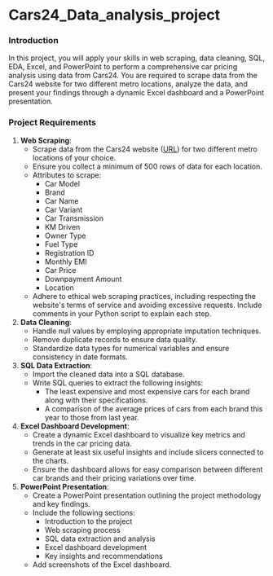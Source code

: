 # Cars24_Data_analysis_project
### Introduction

In this project, you will apply your skills in web scraping, data cleaning, SQL, EDA, Excel, and PowerPoint to perform a comprehensive car pricing analysis using data from Cars24. You are required to scrape data from the Cars24 website for two different metro locations, analyze the data, and present your findings through a dynamic Excel dashboard and a PowerPoint presentation.

### Project Requirements

1. **Web Scraping**:
    - Scrape data from the Cars24 website ([URL](https://www.cars24.com/)) for two different metro locations of your choice.
    - Ensure you collect a minimum of 500 rows of data for each location.
    - Attributes to scrape:
        - Car Model
        - Brand
        - Car Name
        - Car Variant
        - Car Transmission
        - KM Driven
        - Owner Type
        - Fuel Type
        - Registration ID
        - Monthly EMI
        - Car Price
        - Downpayment Amount
        - Location
    - Adhere to ethical web scraping practices, including respecting the website's terms of service and avoiding excessive requests. Include comments in your Python script to explain each step.
2. **Data Cleaning**:
    - Handle null values by employing appropriate imputation techniques.
    - Remove duplicate records to ensure data quality.
    - Standardize data types for numerical variables and ensure consistency in date formats.
3. **SQL Data Extraction**:
    - Import the cleaned data into a SQL database.
    - Write SQL queries to extract the following insights:
        - The least expensive and most expensive cars for each brand along with their specifications.
        - A comparison of the average prices of cars from each brand this year to those from last year.
4. **Excel Dashboard Development**:
    - Create a dynamic Excel dashboard to visualize key metrics and trends in the car pricing data.
    - Generate at least six useful insights and include slicers connected to the charts.
    - Ensure the dashboard allows for easy comparison between different car brands and their pricing variations over time.
5. **PowerPoint Presentation**:
    - Create a PowerPoint presentation outlining the project methodology and key findings.
    - Include the following sections:
        - Introduction to the project
        - Web scraping process
        - SQL data extraction and analysis
        - Excel dashboard development
        - Key insights and recommendations
    - Add screenshots of the Excel dashboard.
